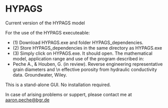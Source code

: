 # HYPAGS
Current version of the HYPAGS model 


For the use of the HYPAGS executeable:

- (1) Download HYPAGS.exe and folder HYPAGS_dependencies.
- (2) Store HYPAGS_dependencies in the same directory as HYPAGS.exe
- (3) Simply click on HYPAGS.exe. It should open. The mathematical model, application range and use of the program described in:
- Peche A., & Houben, G. (in review). Reverse engineering representative grain diameters and \n effective porosity from hydraulic conductivity data. Groundwater, Wiley.

This is a stand-alone GUI. No installation required.

In case of arising problems or suppert, please contact me at aaron.peche@bgr.de
